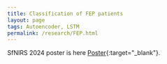 ```yaml
---
title: Classification of FEP patients
layout: page
tags: Autoencoder, LSTM
permalink: /research/FEP.html
---
```


SfNIRS 2024 poster is here [Poster](./sfnirs24_poster.pdf){:target="_blank"}.

